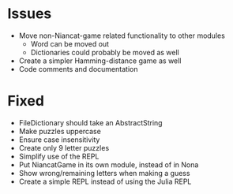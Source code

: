 Issues
======

- Move non-Niancat-game related functionality to other modules
    + Word can be moved out
    + Dictionaries could probably be moved as well
- Create a simpler Hamming-distance game as well
- Code comments and documentation

# Fixed
- FileDictionary should take an AbstractString
- Make puzzles uppercase
- Ensure case insensitivity
- Create only 9 letter puzzles
- Simplify use of the REPL
- Put NiancatGame in its own module, instead of in Nona
- Show wrong/remaining letters when making a guess
- Create a simple REPL instead of using the Julia REPL